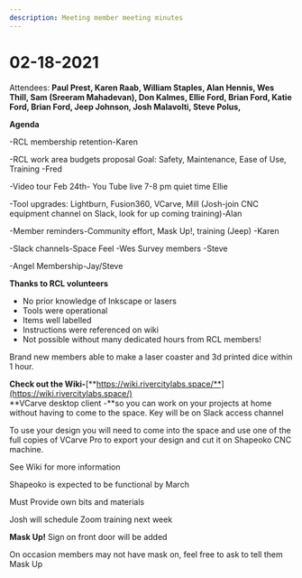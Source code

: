```yaml
---
description: Meeting member meeting minutes
---
```


# 02-18-2021

Attendees: **Paul Prest, Karen Raab, William Staples, Alan Hennis, Wes Thill, Sam \(Sreeram Mahadevan\), Don Kalmes, Ellie Ford, Brian Ford, Katie Ford, Brian Ford, Jeep Johnson, Josh Malavolti, Steve Polus,**

**Agenda**

-RCL membership retention-Karen

-RCL work area budgets proposal Goal: Safety, Maintenance, Ease of Use, Training -Fred

-Video tour Feb 24th- You Tube live 7-8 pm quiet time Ellie

-Tool upgrades: Lightburn, Fusion360, VCarve, Mill \(Josh-join CNC equipment channel on Slack, look for up coming training\)-Alan

-Member reminders-Community effort, Mask Up!, training \(Jeep\) -Karen

-Slack channels-Space Feel  -Wes Survey members -Steve

-Angel Membership-Jay/Steve

**Thanks to RCL volunteers**

* No prior knowledge of Inkscape or lasers
* Tools were operational
* Items well labelled
* Instructions were referenced on wiki
* Not possible without many dedicated hours from RCL members!

Brand new members able to make a laser coaster and 3d printed dice within 1 hour.

**Check out the Wiki-**[**https://wiki.rivercitylabs.space/**](https://wiki.rivercitylabs.space/)  
**VCarve desktop client -**so you can work on your projects at home without having to come to the space. Key will be on Slack access channel

To use your design you will need to come into the space and use one of the full copies of VCarve Pro to export your design and cut it on Shapeoko CNC machine.

See Wiki for more information

Shapeoko is expected to be functional by March

Must Provide own bits and materials  

Josh will schedule Zoom training next week

**Mask Up!** Sign on front door will be added

On occasion members may not have mask on, feel free to ask to tell them Mask Up  


  


